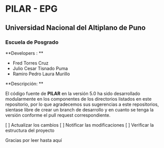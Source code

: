 # PILAR - EPG
## Universidad Nacional del Altiplano de Puno
### Escuela de Posgrado

**Developers : **
- Fred Torres Cruz
- Julio Cesar Tisnado Puma
- Ramiro Pedro Laura Murillo

**Descripción: **

El código fuente de **PILAR** en la versión 5.0 ha sido desarrollado modularmente
en los componentes de los directorios listados en este repositorio, por lo que agradecemos 
sus sugerencias a este repositorios, sientase libre de crear un branch de desarrollo y 
en cuanto se tenga la versión conforme el pull request correspondiente.

[ ] Actualizar los cambios
[ ] Notificar las modificaciones
[ ] Verificar la estructura del proyecto

Gracias por leer hasta aquí



